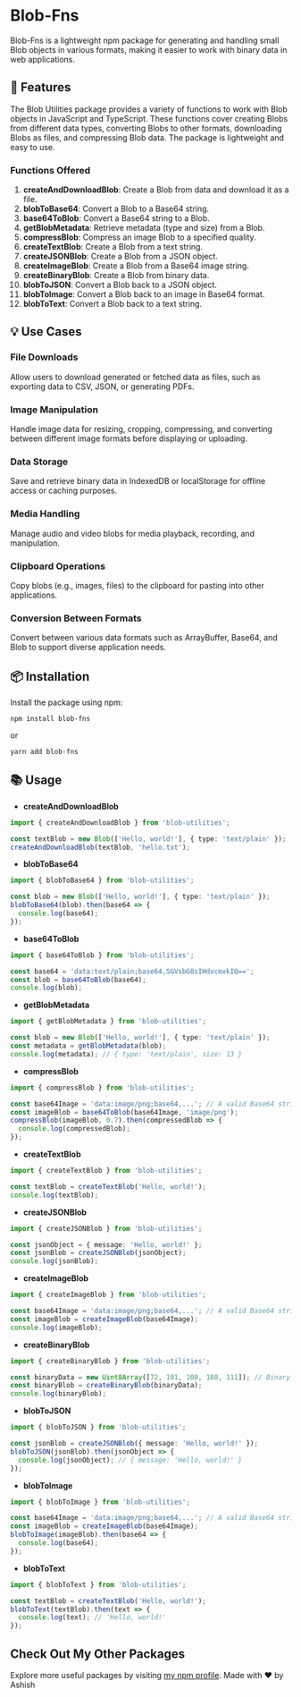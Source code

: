 # Blob-Fns

Blob-Fns is a lightweight npm package for generating and handling small Blob objects in various formats, making it easier to work with binary data in web applications.

## 🚀 Features

The Blob Utilities package provides a variety of functions to work with Blob objects in JavaScript and TypeScript. These functions cover creating Blobs from different data types, converting Blobs to other formats, downloading Blobs as files, and compressing Blob data. The package is lightweight and easy to use.

### Functions Offered

1. **createAndDownloadBlob**: Create a Blob from data and download it as a file.
2. **blobToBase64**: Convert a Blob to a Base64 string.
3. **base64ToBlob**: Convert a Base64 string to a Blob.
4. **getBlobMetadata**: Retrieve metadata (type and size) from a Blob.
5. **compressBlob**: Compress an image Blob to a specified quality.
6. **createTextBlob**: Create a Blob from a text string.
7. **createJSONBlob**: Create a Blob from a JSON object.
8. **createImageBlob**: Create a Blob from a Base64 image string.
9. **createBinaryBlob**: Create a Blob from binary data.
10. **blobToJSON**: Convert a Blob back to a JSON object.
11. **blobToImage**: Convert a Blob back to an image in Base64 format.
12. **blobToText**: Convert a Blob back to a text string.

## 💡 Use Cases

### File Downloads

Allow users to download generated or fetched data as files, such as exporting data to CSV, JSON, or generating PDFs.

### Image Manipulation

Handle image data for resizing, cropping, compressing, and converting between different image formats before displaying or uploading.

### Data Storage

Save and retrieve binary data in IndexedDB or localStorage for offline access or caching purposes.

### Media Handling

Manage audio and video blobs for media playback, recording, and manipulation.

### Clipboard Operations

Copy blobs (e.g., images, files) to the clipboard for pasting into other applications.

### Conversion Between Formats

Convert between various data formats such as ArrayBuffer, Base64, and Blob to support diverse application needs.

## 📦 Installation

Install the package using npm:

```ssh
npm install blob-fns
```

or

```ssh
yarn add blob-fns
```

## 📚 Usage

- **createAndDownloadBlob**

```typescript
import { createAndDownloadBlob } from 'blob-utilities';

const textBlob = new Blob(['Hello, world!'], { type: 'text/plain' });
createAndDownloadBlob(textBlob, 'hello.txt');
```

- **blobToBase64**

```typescript
import { blobToBase64 } from 'blob-utilities';

const blob = new Blob(['Hello, world!'], { type: 'text/plain' });
blobToBase64(blob).then(base64 => {
  console.log(base64);
});
```

- **base64ToBlob**

```typescript
import { base64ToBlob } from 'blob-utilities';

const base64 = 'data:text/plain;base64,SGVsbG8sIHdvcmxkIQ==';
const blob = base64ToBlob(base64);
console.log(blob);
```

- **getBlobMetadata**

```typescript
import { getBlobMetadata } from 'blob-utilities';

const blob = new Blob(['Hello, world!'], { type: 'text/plain' });
const metadata = getBlobMetadata(blob);
console.log(metadata); // { type: 'text/plain', size: 13 }
```

- **compressBlob**

```typescript
import { compressBlob } from 'blob-utilities';

const base64Image = 'data:image/png;base64,...'; // A valid Base64 string
const imageBlob = base64ToBlob(base64Image, 'image/png');
compressBlob(imageBlob, 0.7).then(compressedBlob => {
  console.log(compressedBlob);
});
```

- **createTextBlob**

```typescript
import { createTextBlob } from 'blob-utilities';

const textBlob = createTextBlob('Hello, world!');
console.log(textBlob);
```

- **createJSONBlob**

```typescript
import { createJSONBlob } from 'blob-utilities';

const jsonObject = { message: 'Hello, world!' };
const jsonBlob = createJSONBlob(jsonObject);
console.log(jsonBlob);
```

- **createImageBlob**

```typescript
import { createImageBlob } from 'blob-utilities';

const base64Image = 'data:image/png;base64,...'; // A valid Base64 string
const imageBlob = createImageBlob(base64Image);
console.log(imageBlob);
```

- **createBinaryBlob**

```typescript
import { createBinaryBlob } from 'blob-utilities';

const binaryData = new Uint8Array([72, 101, 108, 108, 111]); // Binary representation of 'Hello'
const binaryBlob = createBinaryBlob(binaryData);
console.log(binaryBlob);
```

- **blobToJSON**

```typescript
import { blobToJSON } from 'blob-utilities';

const jsonBlob = createJSONBlob({ message: 'Hello, world!' });
blobToJSON(jsonBlob).then(jsonObject => {
  console.log(jsonObject); // { message: 'Hello, world!' }
});
```

- **blobToImage**

```typescript
import { blobToImage } from 'blob-utilities';

const base64Image = 'data:image/png;base64,...'; // A valid Base64 string
const imageBlob = createImageBlob(base64Image);
blobToImage(imageBlob).then(base64 => {
  console.log(base64);
});
```

- **blobToText**

```typescript
import { blobToText } from 'blob-utilities';

const textBlob = createTextBlob('Hello, world!');
blobToText(textBlob).then(text => {
  console.log(text); // 'Hello, world!'
});
```




## Check Out My Other Packages

Explore more useful packages by visiting [my npm profile](https://www.npmjs.com/~iashish.99). Made with ❤️ by Ashish

